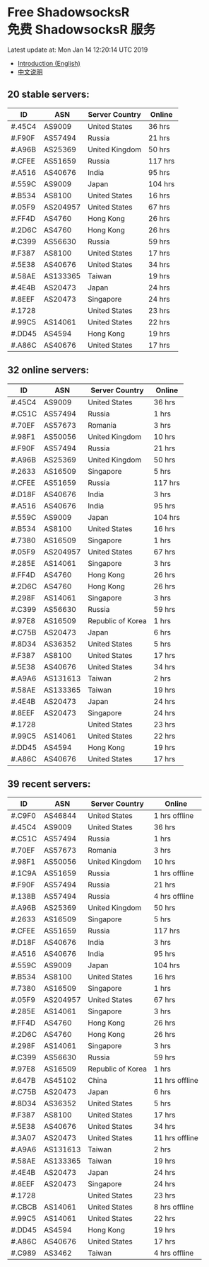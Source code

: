 # Free ShadowsocksR<br>免费 ShadowsocksR 服务

Latest update at: Mon Jan 14 12:20:14 UTC 2019

- [Introduction (English)](https://vision-network.readthedocs.io/en/latest/autossr/autossr.html)
- [中文说明](https://vision-network.readthedocs.io/zh_CN/latest/autossr/autossr.html)


## 20 stable servers:

| ID | ASN | Server Country | Online |
| ------ | ------ | ------ | ------ |
| #.45C4 | AS9009 | United States | 36 hrs |
| #.F90F | AS57494 | Russia | 21 hrs |
| #.A96B | AS25369 | United Kingdom | 50 hrs |
| #.CFEE | AS51659 | Russia | 117 hrs |
| #.A516 | AS40676 | India | 95 hrs |
| #.559C | AS9009 | Japan | 104 hrs |
| #.B534 | AS8100 | United States | 16 hrs |
| #.05F9 | AS204957 | United States | 67 hrs |
| #.FF4D | AS4760 | Hong Kong | 26 hrs |
| #.2D6C | AS4760 | Hong Kong | 26 hrs |
| #.C399 | AS56630 | Russia | 59 hrs |
| #.F387 | AS8100 | United States | 17 hrs |
| #.5E38 | AS40676 | United States | 34 hrs |
| #.58AE | AS133365 | Taiwan | 19 hrs |
| #.4E4B | AS20473 | Japan | 24 hrs |
| #.8EEF | AS20473 | Singapore | 24 hrs |
| #.1728 |  | United States | 23 hrs |
| #.99C5 | AS14061 | United States | 22 hrs |
| #.DD45 | AS4594 | Hong Kong | 19 hrs |
| #.A86C | AS40676 | United States | 17 hrs |

## 32 online servers:

| ID | ASN | Server Country | Online |
| ------ | ------ | ------ | ------ |
| #.45C4 | AS9009 | United States | 36 hrs |
| #.C51C | AS57494 | Russia | 1 hrs |
| #.70EF | AS57673 | Romania | 3 hrs |
| #.98F1 | AS50056 | United Kingdom | 10 hrs |
| #.F90F | AS57494 | Russia | 21 hrs |
| #.A96B | AS25369 | United Kingdom | 50 hrs |
| #.2633 | AS16509 | Singapore | 5 hrs |
| #.CFEE | AS51659 | Russia | 117 hrs |
| #.D18F | AS40676 | India | 3 hrs |
| #.A516 | AS40676 | India | 95 hrs |
| #.559C | AS9009 | Japan | 104 hrs |
| #.B534 | AS8100 | United States | 16 hrs |
| #.7380 | AS16509 | Singapore | 1 hrs |
| #.05F9 | AS204957 | United States | 67 hrs |
| #.285E | AS14061 | Singapore | 3 hrs |
| #.FF4D | AS4760 | Hong Kong | 26 hrs |
| #.2D6C | AS4760 | Hong Kong | 26 hrs |
| #.298F | AS14061 | Singapore | 3 hrs |
| #.C399 | AS56630 | Russia | 59 hrs |
| #.97E8 | AS16509 | Republic of Korea | 1 hrs |
| #.C75B | AS20473 | Japan | 6 hrs |
| #.8D34 | AS36352 | United States | 5 hrs |
| #.F387 | AS8100 | United States | 17 hrs |
| #.5E38 | AS40676 | United States | 34 hrs |
| #.A9A6 | AS131613 | Taiwan | 2 hrs |
| #.58AE | AS133365 | Taiwan | 19 hrs |
| #.4E4B | AS20473 | Japan | 24 hrs |
| #.8EEF | AS20473 | Singapore | 24 hrs |
| #.1728 |  | United States | 23 hrs |
| #.99C5 | AS14061 | United States | 22 hrs |
| #.DD45 | AS4594 | Hong Kong | 19 hrs |
| #.A86C | AS40676 | United States | 17 hrs |

## 39 recent servers:

| ID | ASN | Server Country | Online |
| ------ | ------ | ------ | ------ |
| #.C9F0 | AS46844 | United States | 1 hrs offline |
| #.45C4 | AS9009 | United States | 36 hrs |
| #.C51C | AS57494 | Russia | 1 hrs |
| #.70EF | AS57673 | Romania | 3 hrs |
| #.98F1 | AS50056 | United Kingdom | 10 hrs |
| #.1C9A | AS51659 | Russia | 1 hrs offline |
| #.F90F | AS57494 | Russia | 21 hrs |
| #.138B | AS57494 | Russia | 4 hrs offline |
| #.A96B | AS25369 | United Kingdom | 50 hrs |
| #.2633 | AS16509 | Singapore | 5 hrs |
| #.CFEE | AS51659 | Russia | 117 hrs |
| #.D18F | AS40676 | India | 3 hrs |
| #.A516 | AS40676 | India | 95 hrs |
| #.559C | AS9009 | Japan | 104 hrs |
| #.B534 | AS8100 | United States | 16 hrs |
| #.7380 | AS16509 | Singapore | 1 hrs |
| #.05F9 | AS204957 | United States | 67 hrs |
| #.285E | AS14061 | Singapore | 3 hrs |
| #.FF4D | AS4760 | Hong Kong | 26 hrs |
| #.2D6C | AS4760 | Hong Kong | 26 hrs |
| #.298F | AS14061 | Singapore | 3 hrs |
| #.C399 | AS56630 | Russia | 59 hrs |
| #.97E8 | AS16509 | Republic of Korea | 1 hrs |
| #.647B | AS45102 | China | 11 hrs offline |
| #.C75B | AS20473 | Japan | 6 hrs |
| #.8D34 | AS36352 | United States | 5 hrs |
| #.F387 | AS8100 | United States | 17 hrs |
| #.5E38 | AS40676 | United States | 34 hrs |
| #.3A07 | AS20473 | United States | 11 hrs offline |
| #.A9A6 | AS131613 | Taiwan | 2 hrs |
| #.58AE | AS133365 | Taiwan | 19 hrs |
| #.4E4B | AS20473 | Japan | 24 hrs |
| #.8EEF | AS20473 | Singapore | 24 hrs |
| #.1728 |  | United States | 23 hrs |
| #.CBCB | AS14061 | United States | 8 hrs offline |
| #.99C5 | AS14061 | United States | 22 hrs |
| #.DD45 | AS4594 | Hong Kong | 19 hrs |
| #.A86C | AS40676 | United States | 17 hrs |
| #.C989 | AS3462 | Taiwan | 4 hrs offline |


